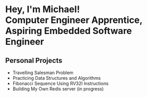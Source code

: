 <h1>Hey, I'm Michael! <br>Computer Engineer Apprentice, Aspiring Embedded Software Engineer</h1>

<h2>Personal Projects</h2>

<ul>
<li>Travelling Salesman Problem</li>
<li>Practicing Data Structures and Algorithms</li>
<li>Fibonacci Sequence Using RV32I Instructions</li>
<li>Building My Own Redis server (in progress)</li>
</ul>
